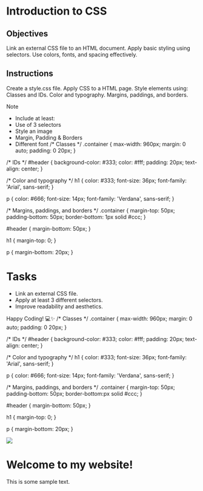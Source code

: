 # Introduction to CSS

## Objectives
Link an external CSS file to an HTML document.
Apply basic styling using selectors.
Use colors, fonts, and spacing effectively.

## Instructions

Create a style.css file.
Apply CSS to a HTML page.
Style elements using:
Classes and IDs.
Color and typography.
Margins, paddings, and borders.

>[!NOTE]
>  - Include at least:
>  - Use of 3 selectors
>  - Style an image
>  - Margin, Padding & Borders
>  - Different font
/* Classes */
.container {
  max-width: 960px;
  margin: 0 auto;
  padding: 0 20px;
}

/* IDs */
#header {
  background-color: #333;
  color: #fff;
  padding: 20px;
  text-align: center;
}

/* Color and typography */
h1 {
  color: #333;
  font-size: 36px;
  font-family: 'Arial', sans-serif;
}

p {
  color: #666;
  font-size: 14px;
  font-family: 'Verdana', sans-serif;
}

/* Margins, paddings, and borders */
.container {
  margin-top: 50px;
  padding-bottom: 50px;
  border-bottom: 1px solid #ccc;
}

#header {
  margin-bottom: 50px;
}

h1 {
  margin-top: 0;
}

p {
  margin-bottom: 20px;
}

# Tasks
 - Link an external CSS file.
 - Apply at least 3 different selectors.
 - Improve readability and aesthetics.

Happy Coding! 💻✨
/* Classes */
.container {
  max-width: 960px;
  margin: 0 auto;
  padding: 0 20px;
}

/* IDs */
#header {
  background-color: #333;
  color: #fff;
  padding: 20px;
  text-align: center;
}

/* Color and typography */
h1 {
  color: #333;
  font-size: 36px;
  font-family: 'Arial', sans-serif;
}

p {
  color: #666;
  font-size: 14px;
  font-family: 'Verdana', sans-serif;
}

/* Margins, paddings, and borders */
.container {
  margin-top: 50px;
  padding-bottom: 50px;
  border-bottom:px solid #ccc;
}

#header {
  margin-bottom: 50px;
}

h1 {
  margin-top: 0;
}

p {
  margin-bottom: 20px;
}
<link rel="stylesheet" type="text/css" href="style.css">
<img src="image.jpg" class="image">
<div id="header">
  <h1>Welcome to my website!</h1>
  <p>This is some sample text.</p>
</div>
